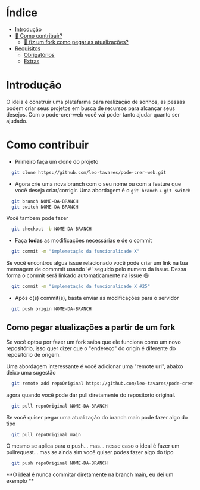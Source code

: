# Índice
- [Introdução](#introdução)
- [🤔 Como contribuir?](#como-contribuir)
  - [🤔 fiz um fork como pegar as atualizações?](#como-pegar-atualizações-a-partir-de-um-fork)
- [Requisitos](#requisitos)
  - [Obrigatórios](#obrigatórios)
  - [Extras](#extras)


# Introdução

O ideia é construir uma platafarma para realização de sonhos, as pessas podem criar seus projetos em busca de recursos para alcançar seus desejos. Com o pode-crer-web você vai poder tanto ajudar quanto ser ajudado.

# Como contribuir

- Primeiro faça um clone do projeto

```bash
  git clone https://github.com/leo-tavares/pode-crer-web.git
```

- Agora crie uma nova branch com o seu nome ou com a feature que você deseja criar/corrigir.
Uma abordagem é o `git branch` + `git switch`

```bash
  git branch NOME-DA-BRANCH
  git switch NOME-DA-BRANCH
```
Você tambem pode fazer

```bash
  git checkout -b NOME-DA-BRANCH
```

- Faça **todas** as modificações necessárias e de o commit

```bash
  git commit -m "implemetação da funcionalidade X"
```

Se você encontrou algua issue relacionado você pode criar um link na tua mensagem de commmit usando '#' seguido pelo numero da issue.
Dessa forma o commit será linkado automaticamente na issue :smiley:

```bash
  git commit -m "implemetação da funcionalidade X #25"
```

- Após o(s) commit(s), basta enviar as modificações para o servidor

```bash
  git push origin NOME-DA-BRANCH
```

## Como pegar atualizações a partir de um fork

Se você optou por fazer um fork saiba que ele funciona como um novo repositório, isso quer dizer que o "endereço" do origin é diferente do repositório de origem.

Uma abordagem interessante é você adicionar uma "remote url", abaixo deixo uma sugestão

```bash
  git remote add repoOriginal https://github.com/leo-tavares/pode-crer-web.git
```

agora quando você pode dar pull diretamente do repositorio original.

```bash
  git pull repoOriginal NOME-DA-BRANCH
```

Se você quiser pegar uma atualização do branch main pode fazer algo do tipo

```bash
  git pull repoOriginal main
```

O mesmo se aplica para o push... mas... nesse caso o ideal é fazer um pullrequest... mas se ainda sim você quiser podes fazer algo do tipo

```bash
  git push repoOriginal NOME-DA-BRANCH
```
**O ideal é nunca commitar diretamente na branch main, eu dei um exemplo **
